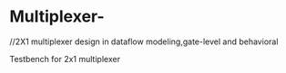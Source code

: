 # Multiplexer-
//2X1 multiplexer design in dataflow modeling,gate-level and behavioral 



Testbench for 2x1 multiplexer

